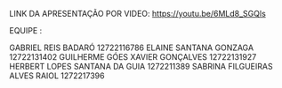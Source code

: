 LINK DA APRESENTAÇÃO POR VIDEO: https://youtu.be/6MLd8_SGQls

EQUIPE :

GABRIEL REIS BADARÓ 12722116786
ELAINE SANTANA GONZAGA 12722131402
GUILHERME GÓES XAVIER GONÇALVES 12722131927
HERBERT LOPES SANTANA DA GUIA 1272211389
SABRINA FILGUEIRAS ALVES RAIOL 1272217396

